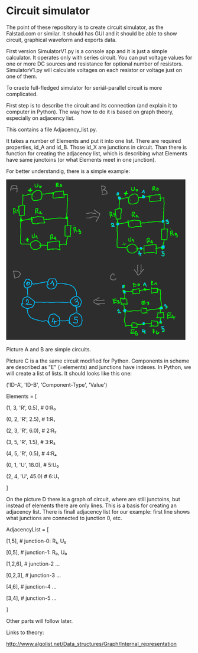 # Circuit simulator

The point of these repository is to create circuit simulator, as the Falstad.com or similar. It should has GUI and it should be able to show circuit, graphical waveform and exports data.

First version SimulatorV1.py is a console app and it is just a simple calculator. It operates only with series circuit. You can put voltage values for one or more DC sources and resistance for optional number of resistors. SimulatorV1.py will calculate voltages on each resistor or voltage just on one of them.

To craete full-fledged  simulator for seriál-parallel circuit is more complicated.

First step is to describe the circuit and its connection (and explain it to computer in Python). The way how to do it is based on graph theory, especially on adjacency list.

This contains a file Adjacency_list.py. 


It takes a number of Elements and put it into one list. There are required properties, id_A and id_B. Those id_X are junctions in circuit. Than there is function for creating the adjacency list, which is describing what Elements have same junctoins (or what Elements meet in one junction).

For better understandig, there is a simple example:

![alt text](https://github.com/KattyKing/Circuit-simulator/blob/master/SchemaGraph.png)

Picture A and B are simple circuits. 

Picture C is a the same circuit modified for Python. Components in scheme are described as "E" (=elements) and junctions have indexes. In Python, we will create a list of lists. It should looks like this one:

('ID-A', 'ID-B', 'Component-Type', 'Value')


Elements = [

(1, 3, 'R', 0.5),  # 0:R₀

(0, 2, 'R', 2.5),  # 1:R₁

(2, 3, 'R', 6.0),  # 2:R₂

(3, 5, 'R', 1.5),  # 3:R₃

(4, 5, 'R', 0.5),  # 4:R₄

(0, 1, 'U', 18.0), # 5:U₀

(2, 4, 'U', 45.0)  # 6:U₁

]


On the picture D there is a graph of circuit, where are still junctoins, but instead of elements there are only lines. This is a basis for creating an adjacency list. There is finall adjacency list for our example: first line shows what junctions are connected to junction 0, etc.

AdjacencyList = [

[1,5],   # junction-0: R₁, U₀

[0,5],   # junction-1: R₀, U₀

[1,2,6], # junction-2 ...

[0,2,3], # junction-3 ...

[4,6],   # junction-4 ...

[3,4],   # junction-5 ...

]

Other parts will follow later.


Links to theory:

http://www.algolist.net/Data_structures/Graph/Internal_representation

